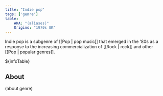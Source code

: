 ```yaml
---
title: "Indie pop"
tags: ['genre']
table:
    AKA: "(aliases)"
    Origins: "1970s UK"
---
```


Indie pop is a subgenre of [[Pop | pop music]] that emerged in the '80s as a response to the increasing commercialization of [[Rock | rock]] and other [[Pop | popular genres]].

${infoTable}

## About
(about genre)